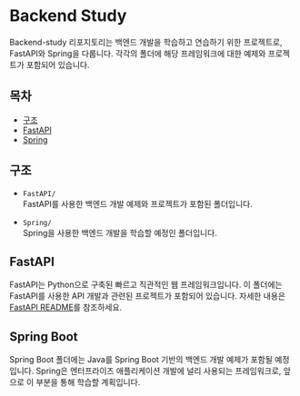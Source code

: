 # Backend Study

Backend-study 리포지토리는 백엔드 개발을 학습하고 연습하기 위한 프로젝트로, FastAPI와 Spring을 다룹니다. 각각의 폴더에 해당 프레임워크에 대한 예제와 프로젝트가 포함되어 있습니다.

## 목차
- [구조](#구조)
- [FastAPI](#fastapi)
- [Spring](#spring)

## 구조
- `FastAPI/`  
  FastAPI를 사용한 백엔드 개발 예제와 프로젝트가 포함된 폴더입니다.

- `Spring/`  
  Spring을 사용한 백엔드 개발을 학습할 예정인 폴더입니다.

## FastAPI
FastAPI는 Python으로 구축된 빠르고 직관적인 웹 프레임워크입니다. 이 폴더에는 FastAPI를 사용한 API 개발과 관련된 프로젝트가 포함되어 있습니다. 자세한 내용은 [FastAPI README](./FastAPI/README.md)를 참조하세요.

## Spring Boot
Spring Boot 폴더에는 Java를 Spring Boot 기반의 백엔드 개발 예제가 포함될 예정입니다. Spring은 엔터프라이즈 애플리케이션 개발에 널리 사용되는 프레임워크로, 앞으로 이 부분을 통해 학습할 계획입니다.
